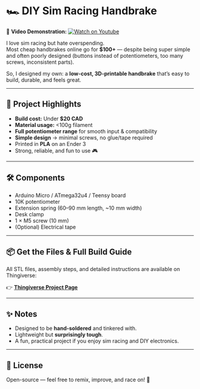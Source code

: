 # 🏎️ DIY Sim Racing Handbrake

🎥 **Video Demonstration:** [![Watch on Youtube](https://img.youtube.com/vi/xehlGfEhLI8/0.jpg)](https://www.youtube.com/watch?v=xehlGfEhLI8)

I love sim racing but hate overspending.  
Most cheap handbrakes online go for **$100+** — despite being super simple and often poorly designed (buttons instead of potentiometers, too many screws, inconsistent parts).  

So, I designed my own: a **low-cost, 3D-printable handbrake** that’s easy to build, durable, and feels great.

---

## 🔧 Project Highlights
- **Build cost:** Under **$20 CAD**
- **Material usage:** <100g filament  
- **Full potentiometer range** for smooth input & compatibility  
- **Simple design** → minimal screws, no glue/tape required  
- Printed in **PLA** on an Ender 3  
- Strong, reliable, and fun to use 🎮  

---

## 🛠️ Components
- Arduino Micro / ATmega32u4 / Teensy board  
- 10K potentiometer  
- Extension spring (60–90 mm length, ~10 mm width)  
- Desk clamp  
- 1 × M5 screw (10 mm)  
- (Optional) Electrical tape  

---

## 📦 Get the Files & Full Build Guide
All STL files, assembly steps, and detailed instructions are available on Thingiverse:  

👉 [**Thingiverse Project Page**](https://www.thingiverse.com/thing:6836194)  

---

## ✨ Notes
- Designed to be **hand-soldered** and tinkered with.  
- Lightweight but **surprisingly tough**.  
- A fun, practical project if you enjoy sim racing and DIY electronics.  

---

## 📜 License
Open-source — feel free to remix, improve, and race on! 🏁
